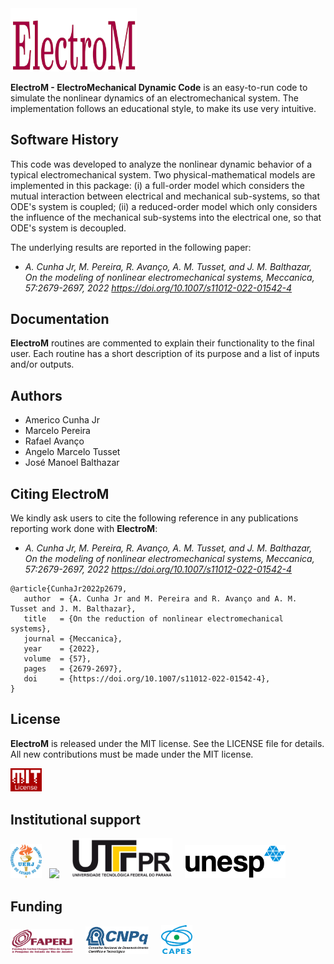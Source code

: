 <img src="logo/ElectroM.png" width="40%">

**ElectroM - ElectroMechanical Dynamic Code**  is an easy-to-run code to simulate the nonlinear dynamics of an electromechanical system. The implementation follows an educational style, to make its use very intuitive. 

## Software History

This code was developed to analyze the nonlinear dynamic behavior of a typical electromechanical system. Two physical-mathematical models are implemented in this package: (i) a full-order model which considers the mutual interaction between electrical and mechanical sub-systems, so that ODE's system is coupled; (ii) a reduced-order model which only considers the influence of the mechanical sub-systems into the electrical one, so that ODE's system is decoupled.

The underlying results are reported in the following paper:
- *A. Cunha Jr, M. Pereira, R. Avanço, A. M. Tusset, and J. M. Balthazar, On the modeling of nonlinear electromechanical systems, Meccanica, 57:2679-2697, 2022 https://doi.org/10.1007/s11012-022-01542-4*

## Documentation

**ElectroM** routines are commented to explain their functionality to the final user. Each routine has a short description of its purpose and a list of inputs and/or outputs.


## Authors
- Americo Cunha Jr
- Marcelo Pereira
- Rafael Avanço
- Angelo Marcelo Tusset
- José Manoel Balthazar

## Citing ElectroM

We kindly ask users to cite the following reference in any publications reporting work done with **ElectroM**:
- *A. Cunha Jr, M. Pereira, R. Avanço, A. M. Tusset, and J. M. Balthazar, On the modeling of nonlinear electromechanical systems, Meccanica, 57:2679-2697, 2022 https://doi.org/10.1007/s11012-022-01542-4*

```
@article{CunhaJr2022p2679,
   author  = {A. Cunha Jr and M. Pereira and R. Avanço and A. M. Tusset and J. M. Balthazar},
   title   = {On the reduction of nonlinear electromechanical systems},
   journal = {Meccanica},
   year    = {2022},
   volume  = {57},
   pages   = {2679-2697},
   doi     = {https://doi.org/10.1007/s11012-022-01542-4},
}
```

## License

**ElectroM** is released under the MIT license. See the LICENSE file for details. All new contributions must be made under the MIT license.

<img src="logo/mit_license_red.png" width="10%"> 

## Institutional support

<img src="logo/logo_uerj_color.jpeg" width="10%"> &nbsp; <img src="logo/logo_ufma_color.png" width="32%"> &nbsp; &nbsp; <img src="logo/logo_utfpr_color.png" width="32%"> &nbsp; &nbsp; <img src="logo/logo_unesp_color.png" width="32%">

## Funding

<img src="logo/faperj.jpg" width="20%"> &nbsp; &nbsp; <img src="logo/cnpq.png" width="20%"> &nbsp; &nbsp; <img src="logo/capes.png" width="10%">
